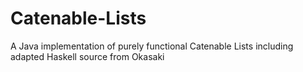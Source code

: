 # Catenable-Lists
A Java implementation of purely functional Catenable Lists including adapted Haskell source from Okasaki
